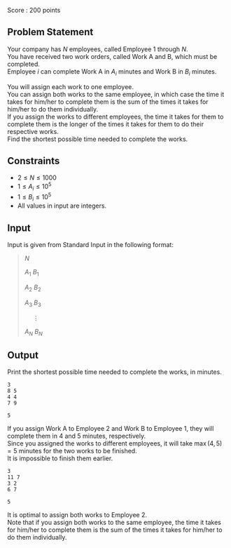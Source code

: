 Score : $200$ points

## Problem Statement

Your company has $N$ employees, called Employee $1$ through $N$.<br>
You have received two work orders, called Work A and B, which must be completed.<br>
Employee $i$ can complete Work A in $A_i$ minutes and Work B in $B_i$ minutes.

You will assign each work to one employee.<br>
You can assign both works to the same employee, in which case the time it takes for him/her to complete them is the sum of the times it takes for him/her to do them individually.<br>
If you assign the works to different employees, the time it takes for them to complete them is the longer of the times it takes for them to do their respective works.<br>
Find the shortest possible time needed to complete the works.

## Constraints

- $2 \le N \le 1000$
- $1 \le A_i \le 10^5$
- $1 \le B_i \le 10^5$
- All values in input are integers.

## Input

Input is given from Standard Input in the following format:

> $N$
> 
> $A_1$ $B_1$
> 
> $A_2$ $B_2$
> 
> $A_3$ $B_3$
> 
> $\hspace{15pt} \vdots$
> 
> $A_N$ $B_N$

## Output

Print the shortest possible time needed to complete the works, in minutes.

```input1
3
8 5
4 4
7 9
```

```output1
5
```

If you assign Work A to Employee $2$ and Work B to Employee $1$, they will complete them in $4$ and $5$ minutes, respectively.<br>
Since you assigned the works to different employees, it will take $\max(4, 5) = 5$ minutes for the two works to be finished.<br>
It is impossible to finish them earlier.

```input2
3
11 7
3 2
6 7
```

```output2
5
```

It is optimal to assign both works to Employee $2$.<br>
Note that if you assign both works to the same employee, the time it takes for him/her to complete them is the sum of the times it takes for him/her to do them individually.